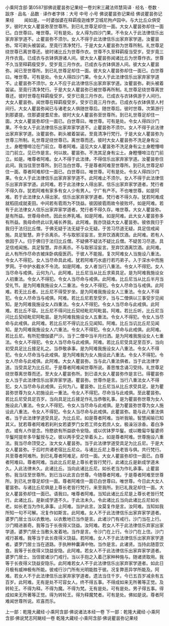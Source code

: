 小乘阿含部·第0587部佛说瞿昙弥记果经一卷刘宋三藏法师慧简译
· 经名 · 卷数 · 跋序
· 品名 · 品数 · 译作者字体：大号 中号 小号
佛说瞿昙弥记果经
佛说瞿昙弥记果经
　　闻如是。一时婆伽婆在释羁瘦迦维罗卫城尼拘卢园中。与大比丘众俱受岁。彼时大女人瞿昙弥至世尊所。到已礼世尊足却住一面。大女人瞿昙弥却住一面已。白世尊曰。唯世尊。可有是处。女人得为四沙门果。不令女人于此法律信乐出家弃家学道不。止瞿昙弥不须尔。女人不得于此法律信乐出家弃家学道。汝瞿昙弥。常可剃头被袈裟。至竟行清净梵行。于是大女人瞿昙弥为世尊所制。礼世尊足绕世尊已离世尊还。彼时诸比丘为世尊作衣。世尊不久至释羁瘦当受岁。受岁竟三月作衣竟。已成衣与衣钵俱游诸人间。彼大女人瞿昙弥闻诸比丘为世尊作衣。世尊不久当至释羁瘦受岁。受岁竟三月作衣。已成衣与衣钵俱游人间。彼大女人瞿昙弥。闻已至世尊所。到已礼世尊足却住一面。彼大女人瞿昙弥却住一面已。白世尊曰。唯世尊。可有是处。令女人得四沙门果。令女人于此法律信乐出家弃家学道不。止瞿昙弥不须尔。女人不应于此法律信乐出家弃家学道。汝瞿昙弥。剃头被着袈裟。至竟行清净梵行。于是大女人瞿昙弥已被世尊再所制。礼世尊足绕世尊离世尊还。彼时世尊在释羁瘦受岁。受岁已竟三月作衣。已成衣与衣钵俱游于人间行。大女人瞿昙弥。闻世尊在释羁瘦受岁。受岁已竟三月作衣。已成衣与衣钵俱至人村间行。大女人瞿昙弥闻已与诸老女人俱随世尊后。随世尊后。彼时世尊。次第游行到那婆提。住那婆提耆尼舍。彼时大女人瞿昙弥至世尊所。到已礼世尊足却住一面。大女人瞿昙弥却住一面已。白世尊曰。唯世尊。可有是处。令女人得四沙门果。不令女人于此法律信乐出家弃家学道不。止瞿昙弥不须尔。女人不得于此法律出家弃家学道。汝瞿昙弥。剃头被着袈裟。至竟清净行梵行。于是大女人瞿昙弥为世尊三所制。礼世尊足绕世尊已。离世尊而还。彼时大女人瞿昙弥不洗足身有尘土。身瞪懵啼泣在门前立。尊者阿难。遥见大女人瞿昙弥不洗足身有尘土身瞪懵啼泣门前立。见已作是言。何以故。瞿昙弥。不洗其足身有尘土。身瞪懵啼泣在门前立。如是。唯尊者阿难。女人不得于此法律。不得信乐出家弃家学道。汝瞿昙弥住此间。我当往至世尊所。到已当白世尊。于是尊者阿难至世尊所。到已礼世尊足却住一面。尊者阿难却住一面已。白世尊曰。唯世尊。可有是处。令女人得四沙门果。令女人于此法律信乐出家弃家学道不。此阿难止不须尔。女人不得于此法律信乐出家弃家学道。此阿难。若于此法律女人得出家。信乐出家弃家学道者。梵行者不得久存。犹若阿难有家多有女人少有男人。宁广有产不。不也唯世尊。如是阿难。若于此法律女人得出家。信乐出家弃家学道者。梵行者不得久存。犹若阿难成就稻田成就麦田。中间若有雹雨为不饶益。彼因彼雹雨故令彼败坏。如是阿难。若有于此法律女人信乐出家弃家学道者。梵行者不得久存。唯世尊。大女人瞿昙弥。是有所益。世尊母命终。因此长养乳哺。如是阿难。如是阿难。此大女人瞿昙弥多有所益。我母命终此以乳哺长养我。此阿难。我亦饶益大女人瞿昙弥。彼依我归于我归于法归比丘僧。于佛无疑于法无疑于众无疑。于苦习尽道无疑。具足信戒闻施。具足智慧。弃于杀离杀。不与取邪淫妄言。至弃饮酒离饮酒。此阿难。若有人依因于人。归于佛归于法归比丘僧。不疑佛不疑法不疑比丘僧。不疑苦习尽道。具足信戒闻施。具足智慧。弃杀离杀。不与取邪淫妄言。至弃饮酒离饮酒。此阿难。此人有所作尽命衣被床卧病瘦医药。于彼人不能报。复次阿难女人当施设八重法。令女人不得犯。女人当尽命具此戒。犹若阿难巧水底行若巧弟子。入于深水中而施罗网。于中护水截水不令流。如是阿难。女人者当行八重法。令女人不得犯。女人当尽命与戒俱。云何为八。此阿难。比丘尼当从比丘求索具足。是为阿难我施设女人初重法。令女人不得犯。令女人当尽命与戒俱。此阿难。比丘尼当从比丘半月当受礼节。是为阿难我施设女人二重法。令女人不得犯。令女人尽命当与戒俱。此阿难。若无比丘者。比丘尼不得受岁坐。是为阿难我施设女人三重法。令女人不得犯。令女人尽命当与戒俱。阿难。若比丘尼若至受岁。当与二僧俱以三事受岁见闻知。是为阿难我施设女人四重法。令女人不得犯。令女人当尽命与此戒俱。此阿难。若比丘不容。比丘尼不得问比丘契经毗尼阿毗昙。阿难。若比丘听。比丘尼当问比丘契经毗尼阿毗昙。是为阿难我施设女人五重法。令女人不得犯。令女人当尽命与此戒俱。此阿难。若比丘尼不得讥比丘见闻知。阿难。比丘当讥比丘尼见闻知。是为阿难我施设女人六重法。令女人不得犯。令女人尽命与此戒俱。此阿难。若比丘尼。有所犯僧伽婆尸沙。当于二僧中当半月扫洒。是为阿难我施设女人七重法。令女人不得犯。令女人当尽命与此戒俱。阿难。若比丘尼受具足至百岁。当向初受具足比丘接足礼之。当恭敬承事。是为阿难我施设女人八重法。令女人不得犯。令女人尽命当与此戒俱。是为阿难我为女人施设此八重法。令女人不得犯。令女人尽命与此戒俱。此阿难。大女人瞿昙弥。当与此八重法俱者。当于此法律学道。当受具足为比丘尼。于是尊者阿难闻世尊所说。善思惟念诵习受持。礼世尊足绕世尊离世尊而还。至大女人瞿昙弥所。到已语大女人瞿昙弥作是言已。得瞿昙弥女人当于此法律信乐出家弃家学道。瞿昙弥。世尊作是言。当行八重法女人不得犯。女人当尽命与此戒俱。云何为八。瞿昙弥。比丘尼当从比丘求受具足。是为瞿昙弥世尊为女人初施设此一重法。令女人不得犯。尽命当与此戒俱。至此瞿昙弥。若比丘尼受具足百岁。当向具足比丘接足作礼当恭敬礼事。是为瞿昙弥世尊为女人施设此八重法。令女人不得犯。令女人当尽命与此戒俱。是为瞿昙弥世尊为女人施设此八重法。令女人不得犯。令女人当尽命与此戒俱。此瞿昙弥。能与此八重法俱者。当于此法律学道受具足。为比丘尼。如是尊者阿难。当听我喻。智慧闻喻已知其义。犹若尊者阿难若刹利女若婆罗门女若工师女若庶人女。极澡浴涂香。着白净衣。或有人作是念。怜愍欲有所益欲令安隐。或以优钵罗华鬘。或以瞻匐华鬘婆师华鬘阿提牟多华鬘授与之。彼以两手受之举着头上。如是尊者阿难。世尊施设八重法。我当尽命顶受之。汝大女人瞿昙弥。当于此法律学道受具足为比丘尼。于是大女人瞿昙弥。于后时共诸老宿比丘尼众。与诸比丘尼上尊长老皆与俱。共行梵行。共至尊者阿难所。到已礼尊者阿难足。却住一面。大女人瞿昙弥却住一面已。白尊者阿难曰。尊者阿难。当此比丘尼是上尊长老皆行梵行。此诸比丘是新成学道未久。入此法律未久。此诸比丘。当向此诸比丘尼。如长老当为作礼承事。止瞿昙弥。我当往至世尊所。到已当以此言白世尊。今随尊者阿难。于是尊者阿难至世尊所。到已礼世尊足却住一面。尊者阿难住一面已白世尊曰。唯世尊。今日此大女人瞿昙弥。与诸比丘尼俱是上尊长老皆行梵行。来至我所。到已礼我足却住一面。大女人瞿昙弥却住一面已。语我曰。唯尊者阿难。当知此诸比丘尼是上尊长老皆行梵行。此诸比丘。是新成学道不久。于此法未久。令此诸比丘当向此诸比丘尼如长老。如长老当为作礼承事。止阿难。当护此言。汝莫复作是言。汝阿难。当知如我所知一句不可解。况复作如斯言。此阿难。女人不于此法律信乐出家弃家学道者。婆罗门居士当以衣敷地。以衣敷地已当作是言。此诸沙门有戒行。沙门当在上行。沙门精进甚奇。我等当于长夜得义饶益。汝阿难。若女人不于此法律信乐弃家出家学道。婆罗门居士当敷头发着地。当作是言。令沙门在上行。令沙门在上住。沙门戒行甚难。我等当于此长夜得义饶益。若阿难。女人不于此法律信乐出家弃家学道者。婆罗门居士当在道路。手执种种囊满中物。当作是言。此诸贤。当持此随意饮食。我等于长夜得义饶益安隐。此阿难。若女人不于此法律信乐出家弃家学道者。婆罗门居士。当信彼诸沙门戒行。当以手抱之入着己家种种施与。随诸贤取用。我等于长夜得义饶益安隐乐。此阿难若女人不于此法律信乐出家弃家学道者。如此日月极有威神极有所能。彼戒行沙门所有光明能胜于彼。况复弊恶异学所能及。阿难。若女人不于此法律信乐出家弃家学道者。遗法当住千岁。今已五百岁减余有五百岁。此阿难。无有是处不可容女人。终不得五事。不得成如来无所著等正觉。及转轮王。不得为释。不得为魔。不得为梵。无有是处。可有是处。男子得五事。得成如来无所著等正觉。得为转轮王。得为释魔梵者。可有是处。佛如是说。尊者阿难闻世尊所说。欢喜而乐。

上一部：乾隆大藏经·小乘阿含部·佛说诸法本经一卷
下一部：乾隆大藏经·小乘阿含部·佛说梵志阿颰经一卷
乾隆大藏经·小乘阿含部·佛说瞿昙弥记果经
